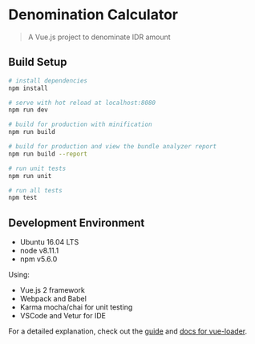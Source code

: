 # Denomination Calculator

> A Vue.js project to denominate IDR amount

## Build Setup

``` bash
# install dependencies
npm install

# serve with hot reload at localhost:8080
npm run dev

# build for production with minification
npm run build

# build for production and view the bundle analyzer report
npm run build --report

# run unit tests
npm run unit

# run all tests
npm test
```

## Development Environment

- Ubuntu 16.04 LTS
- node v8.11.1
- npm v5.6.0

Using:
- Vue.js 2 framework
- Webpack and Babel
- Karma mocha/chai for unit testing
- VSCode and Vetur for IDE

For a detailed explanation, check out the [guide](http://vuejs-templates.github.io/webpack/) and [docs for vue-loader](http://vuejs.github.io/vue-loader).
